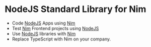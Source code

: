 # NodeJS Standard Library for Nim

- Code [NodeJS](https://nodejs.org) Apps using [Nim](http://nim-lang.org)
- Test [Nim](http://nim-lang.org) Frontend projects using [NodeJS](https://nodejs.org)
- Use [NodeJS](https://nodejs.org) libraries with [Nim](http://nim-lang.org)
- Replace TypeScript with Nim on your company.
